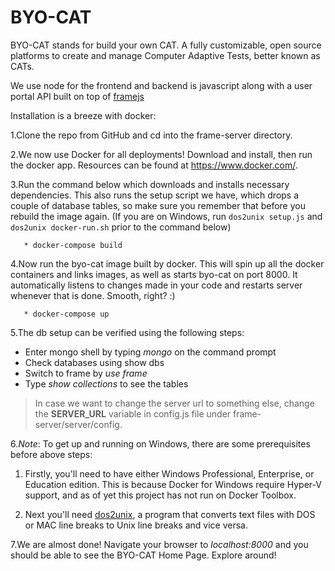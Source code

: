 # BYO-CAT
BYO-CAT stands for build your own CAT. A fully customizable, open source platforms to create and manage Computer Adaptive Tests, better known as CATs.

We use node for the frontend and backend is javascript along with a user portal API built on top of [framejs](https://github.com/jedireza/frame)

Installation is a breeze with docker:
       
1.Clone the repo from GitHub and cd into the frame-server directory.
       
2.We now use Docker for all deployments! Download and install, then run the docker app. Resources can be found at https://www.docker.com/.
       
 3.Run the command below which downloads and installs necessary dependencies. This also runs the setup script we have, which drops a couple of database tables, so make sure you remember that before you rebuild the image again. (If you are on Windows, run `dos2unix setup.js` and `dos2unix docker-run.sh` prior to the command below)
       
       * docker-compose build
       
4.Now run the byo-cat image built by docker. This will spin up all the docker containers and links images, as well as starts byo-cat on port 8000. It automatically listens to changes made in your code and restarts server whenever that is done. Smooth, right? :)
       
	   * docker-compose up
       
  5.The db setup can be verified using the following steps:
       
  - Enter mongo shell by typing *mongo* on the command prompt
  - Check databases using show dbs
  - Switch to frame by *use frame*
  - Type *show collections* to see the tables
       
> In case we want to change the server url to something else, change the **SERVER_URL** variable in config.js file under frame-server/server/config.
       
6.*Note*: To get up and running on Windows, there are some prerequisites before above steps:
 
 1. Firstly, you'll need to have either Windows Professional, Enterprise, or Education edition. This is because Docker for Windows require Hyper-V support, and as of yet this project has not run on Docker Toolbox. 
       
 2. Next you'll need [dos2unix](https://sourceforge.net/projects/dos2unix/ "dos2unix"), a program that converts text files with DOS or MAC line breaks to Unix line breaks and vice versa.  

7.We are almost done! Navigate your browser to *localhost:8000* and you should be able to see the BYO-CAT Home Page. Explore around!
